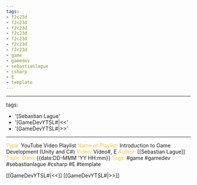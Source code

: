 ```yaml
---
tags:
- f2c23d
- f2c23d
- f2c23d
- f2c23d
- f2c23d
- f2c23d
- f2c23d
- game
- gamedev
- sebastianlague
- csharp
- E
- template
---
```


---
tags:
- '[Sebastian Lague'
- '[GameDevYTSL#|<<'
- '[GameDevYTSL#|>>'
---

<span style="color: #f2c23d;">Type:</span> YouTube Video Playlist
<span style="color: #f2c23d;">Name of Playlist:</span> Introduction to Game Development (Unity and C#)
<span style="color: #f2c23d;">Video: </span>Video#, E
<span style="color: #f2c23d;">Author: 
</span> [[Sebastian Lague]]
<span style="color: #f2c23d;">Topic: </span>
<span style="color: #f2c23d;">Date: </span> {{date:DD-MMM 'YY HH:mm}}
<span style="color: #f2c23d;">Tags:</span> #game #gamedev #sebastianlague #csharp #E #template



[[GameDevYTSL#|<<]] [[GameDevYTSL#|>>]] 